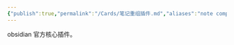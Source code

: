 ```yaml
---
{"publish":true,"permalink":"/Cards/笔记重组插件.md","aliases":"note composor","created":"2025-07-10","modified":"2025-07-10","cssclasses":""}
---
```



obsidian 官方核心插件。
